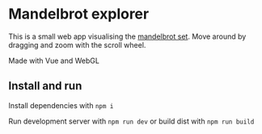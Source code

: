 # Mandelbrot explorer

This is a small web app visualising the [mandelbrot set](https://en.wikipedia.org/wiki/Mandelbrot_set). Move around by dragging and zoom with the scroll wheel.

Made with Vue and WebGL

## Install and run

Install dependencies with `npm i`

Run development server with `npm run dev` or build dist with `npm run build`
